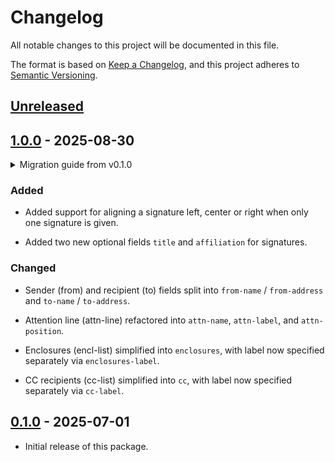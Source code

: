 # Changelog

All notable changes to this project will be documented in this file.

The format is based on [Keep a Changelog](https://keepachangelog.com/en/1.1.0/),
and this project adheres to [Semantic Versioning](https://semver.org/spec/v2.0.0.html).

## [Unreleased]

## [1.0.0] - 2025-08-30

<details>
<summary>Migration guide from v0.1.0</summary>

The field structure has been refactored. Previously nested dictionaries are now represented as separate top-level fields.

### Sender and Recipient

Before

```typ
from: (
  name: "Sender's name",
  address: [Sender's address],
),
```

After

```typ
from-name: "Sender's name",
from-address: [Sender's address],
```

Before

```typ
to: (
  name: "Recipient's name",
  address: [Recipient's address],
),
```

After

```typ
to-name: "Recipient's name",
to-address: [Recipient's address],
```

### Attention Line

Before

```typ
attn-line: (
  name: "Attention name",
  label: "Attn:",
  position: "above",
),
```

After

```typ
attn-name: "Attention name",
attn-label: "Attn:",
attn-position: "above",
```

### Enclosures

Before

```typ
enclosures: (
  encl-list: (
    "enclosure 1",
    "enclosure 2",
    "enclosure 3",
  ),
  label: "encl:",
),
```

After

```typ
enclosures: (
  "enclosure 1",
  "enclosure 2",
  "enclosure 3",
),
enclosures-label: "encl:",
```

### CC Recipients

Before

```typ
cc: (
  cc-list: (
    "recipient 1",
    "recipient 2",
    "recipient 3",
  ),
  label: "cc:",
),
```

After

```typ
cc: (
  "recipient 1",
  "recipient 2",
  "recipient 3",
),
cc-label: "cc:",
```

</details>

### Added

- Added support for aligning a signature left, center or right when only one signature is given.

- Added two new optional fields `title` and `affiliation` for signatures.

### Changed

- Sender (from) and recipient (to) fields split into `from-name` / `from-address` and `to-name` / `to-address`.

- Attention line (attn-line) refactored into `attn-name`, `attn-label`, and `attn-position`.

- Enclosures (encl-list) simplified into `enclosures`, with label now specified separately via `enclosures-label`.

- CC recipients (cc-list) simplified into `cc`, with label now specified separately via `cc-label`.

## [0.1.0] - 2025-07-01
<!-- Describe the feature set of the initial release here -->
- Initial release of this package.

<!--
Below are the target URLs for each version
You can link version numbers (in level-2 headings)
to the corresponding tag on GitHub, or the diff
in comparison to the previous release
-->

[Unreleased]: https://github.com/nandac/letterloom/compare/v0.1.0...HEAD
[0.1.0]: https://github.com/nandac/letterloom/releases/tag/v0.1.0
[1.0.0]: https://github.com/nandac/letterloom/releases/tag/v1.0.0
